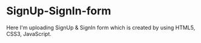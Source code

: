 # SignUp-SignIn-form
Here I'm uploading SignUp &amp; SignIn form which is created by using HTML5, CSS3, JavaScript.
